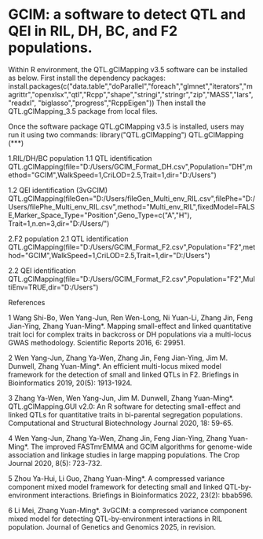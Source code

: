 # GCIM: a software to detect QTL and QEI in RIL, DH, BC, and F2 populations.

Within R environment, the QTL.gCIMapping v3.5 software can be installed as below. 
First install the dependency packages:
install.packages(c("data.table","doParallel","foreach","glmnet","iterators","magrittr","openxlsx","qtl","Rcpp","shape","stringi","stringr","zip","MASS","lars","readxl", "biglasso","progress","RcppEigen"))
Then install the QTL.gCIMapping_3.5 package from local files.

Once the software package QTL.gCIMapping v3.5 is installed, users may run it using two commands:
library("QTL.gCIMapping")
QTL.gCIMapping (***)

1.RIL/DH/BC population
1.1 QTL identification
QTL.gCIMapping(file="D:/Users/GCIM_Format_DH.csv",Population="DH",method="GCIM",WalkSpeed=1,CriLOD=2.5,Trait=1,dir="D:/Users")

1.2 QEI identification (3vGCIM)
QTL.gCIMapping(fileGen="D:/Users/fileGen_Multi_env_RIL.csv",filePhe="D:/Users/filePhe_Multi_env_RIL.csv",method="Multi_env_RIL",fixedModel=FALSE,Marker_Space_Type="Position",Geno_Type=c("A","H"), Trait=1,n.en=3,dir="D:/Users/")

2.F2 population
2.1 QTL identification
QTL.gCIMapping(file="D:/Users/GCIM_Format_F2.csv",Population="F2",method="GCIM",WalkSpeed=1,CriLOD=2.5,Trait=1,dir="D:/Users")

2.2 QEI identification
QTL.gCIMapping(file="D:/Users/GCIM_Format_F2.csv",Population="F2",MultiEnv=TRUE,dir="D:/Users")

References

1	Wang Shi-Bo, Wen Yang-Jun, Ren Wen-Long, Ni Yuan-Li, Zhang Jin, Feng Jian-Ying, Zhang Yuan-Ming*. Mapping small-effect and linked quantitative trait loci for complex traits in backcross or DH populations via a multi-locus GWAS methodology. Scientific Reports 2016, 6: 29951.

2	Wen Yang-Jun, Zhang Ya-Wen, Zhang Jin, Feng Jian-Ying, Jim M. Dunwell, Zhang Yuan-Ming*. An efficient multi-locus mixed model framework for the detection of small and linked QTLs in F2. Briefings in Bioinformatics 2019, 20(5): 1913-1924.

3	Zhang Ya-Wen, Wen Yang-Jun, Jim M. Dunwell, Zhang Yuan-Ming*. QTL.gCIMapping.GUI v2.0: An R software for detecting small-effect and linked QTLs for quantitative traits in bi-parental segregation populations. Computational and Structural Biotechnology Journal 2020, 18: 59-65.

4	Wen Yang-Jun, Zhang Ya-Wen, Zhang Jin, Feng Jian-Ying, Zhang Yuan-Ming*. The improved FASTmrEMMA and GCIM algorithms for genome-wide association and linkage studies in large mapping populations. The Crop Journal 2020, 8(5): 723-732.

5	Zhou Ya-Hui, Li Guo, Zhang Yuan-Ming*. A compressed variance component mixed model framework for detecting small and linked QTL-by-environment interactions. Briefings in Bioinformatics 2022, 23(2): bbab596.

6	Li Mei, Zhang Yuan-Ming*. 3vGCIM: a compressed variance component mixed model for detecting QTL-by-environment interactions in RIL population. Journal of Genetics and Genomics 2025, in revision.
